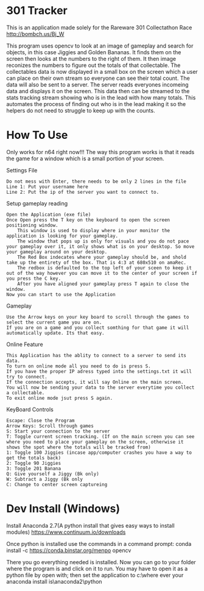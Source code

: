# 301 Tracker
This is an application made solely for the Rareware 301 Collectathon Race http://bombch.us/Bj_W

This program uses opencv to look at an image of gameplay and search for objects, in this case Jiggies and Golden Bananas.
It finds them on the screen then looks at the numbers to the right of them. It then image reconizes the numbers to figure out the totals of that collectable.
The collectables data is now displayed in a small box on the screen which a user can place on their own stream so everyone can see their total count.
The data will also be sent to a server. The server reads everyones incomeing data and displays it on the screen.
This data then can be streamed to the stats tracking stream showing who is in the lead with how many totals.
This automates the process of finding out who is in the lead making it so the helpers do not need to struggle to keep up with the counts.

# How To Use
Only works for n64 right now!!!
The way this program works is that it reads the game for a window which is a small portion of your screen.


Settings File

	Do not mess with Enter, there needs to be only 2 lines in the file
	Line 1: Put your username here
	Line 2: Put the ip of the server you want to connect to. 
	
Setup gameplay reading	

	Open the Application (exe file)
	Once Open press the T key on the keyboard to open the screen positioning window.
		This window is used to display where in your monitor the application is looking for your gameplay.
		The window that pops up is only for visuals and you do not pace your gameplay over it, it only shows what is on your desktop. So move your gameplay around on your desktop.
		The Red Box indecates where your gameplay should be, and shold take up the entirety of the box. That is 4:3 at 680x510 on amaRec.
		The redbox is defaulted to the top left of your sceen to keep it out of the way however you can move it to the center of your screen if you press the C key.
		After you have aligned your gameplay press T again to close the window. 
	Now you can start to use the Application
		
Gameplay

	Use the Arrow keys on your key board to scroll through the games to select the current game you are on.
	If you are on a game and you collect somthing for that game it will automatically update. Its that easy.
	
Online Feature

	This Application has the ablity to connect to a server to send its data.
	To turn on online mode all you need to do is press S. 
	If you have the proper IP adress typed into the settings.txt it will try to connect. 
	If the connection accepts, it will say Online on the main screen.
	You will now be sending your data to the server everytime you collect a collectable.
	To exit online mode jsut press S again.
	
KeyBoard Controls

	Escape: Close the Program
	Arrow Keys: Scroll through games
	S: Start your connection to the server
	T: Toggle current screen tracking. (If on the main screen you can see where you need to place your gameplay on the screen, otherwise it shows the spot where the totals will be tracked from)
	1: Toggle 100 Jiggies (incase app/computer crashes you have a way to get the totals back)
	2: Toggle 90 Jiggies
	3: Toggle 201 Banana
	Q: Give yourself a Jiggy (Bk only)
	W: Subtract a Jiggy (Bk only
	C: Change to center screen captureing
	


# Dev Install (Windows)

Install Anaconda 2.7(A python install that gives easy ways to install modules) https://www.continuum.io/downloads

Once python is installed use the commands in a command prompt: conda install -c https://conda.binstar.org/menpo opencv

There you go everything needed is installed. Now you can go to your folder where the program is and click on it to run.
You may have to open it as a python file by open with; then set the application to c:\where ever your anaconda install is\anaconda2\python
